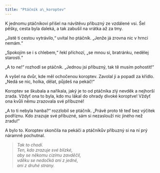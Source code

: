 ```yaml
---
title: "Ptáčník a\_koroptev"
---
```


  

K jednomu ptáčníkovi přišel na návštěvu příbuzný ze vzdálené vsi. Šel pěšky, cesta byla daleká, a tak zabušil na vrátka až za tmy.

„Jistě ti cestou vytrávilo,“ uvítal ho ptáčník. „Jenže já zrovna nic v hrnci nemám.“

„Spokojím se i s chlebem,“ řekl příchozí, „se mnou si, bratránku, nedělej starosti.“

„A to ne!“ rozhodl se ptáčník. „Jednou jsi příbuzný, tak tě musím pohostit!“

A vyšel na dvůr, kde měl ochočenou koroptev. Zavolal ji a popadl za křídlo. „Nedá se nic, holka, dělat, půjdeš na pekáč!“

Koroptev se škubala a naříkala, jaký je to od ptáčníka zlý nevděk a nejhorší zrada. Vždyť ona to byla, kdo mu lákal do ohrady divoké koroptve! Vždyť ona kvůli němu zrazovala své příbuzné!

„A to ti nebyla hanba?“ rozzlobil se ptáčník. „Právě proto tě teď bez výčitek podříznu. Kdo zrazuje své příbuzné, sám si nezaslouží nic jiného než zradu!“

A bylo to. Koroptev skončila na pekáči a ptáčníkův příbuzný si na ní prý náramně pochutnal.

> _Tak to chodí.  
> Ten, kdo zrazuje své blízké,  
> aby se někomu cizímu zavděčil,  
> vděku se nedočká ani z jedné,  
> ani z druhé strany._
